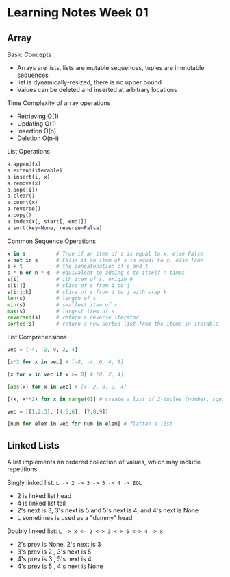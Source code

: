 Learning Notes Week 01
======================

Array
-----

Basic Concepts
- Arrays are lists, lists are mutable sequences, tuples are immutable sequences
- list is dynamically-resized, there is no upper bound
- Values can be deleted and inserted at arbitrary locations

Time Complexity of array operations
- Retrieving  O(1)
- Updating    O(1)
- Insertion   O(n)
- Deletion    O(n-i)

List Operations
```python
a.append(x)
a.extend(iterable)
a.insert(i, x)
a.remove(x)
a.pop([i])
a.clear()
a.count(x)
a.reverse()
a.copy()
a.index(x[, start[, end]])
a.sort(key=None, reverse=False)
```

Common Sequence Operations
```python
x in s          # True if an item of s is equal to x, else False
x not in s      # False if an item of s is equal to x, else True
s + t           # the concatenation of s and t
s * n or n * s  # equivalent to adding s to itself n times
s[i]            # ith item of s, origin 0
s[i:j]          # slice of s from i to j
s[i:j:k]        # slice of s from i to j with step k
len(s)          # length of s
min(s)          # smallest item of s
max(s)          # largest item of s
reversed(s)     # return a reverse iterator
sorted(s)       # return a new sorted list from the items in iterable
```

List Comprehensions
```python
vec = [-4, -2, 0, 2, 4]

[x*2 for x in vec] # [-8, -4, 0, 4, 8]

[x for x in vec if x >= 0] # [0, 2, 4]

[abs(x) for x in vec] # [4, 2, 0, 2, 4]

[(x, x**2) for x in range(6)] # create a list of 2-tuples (number, square)

vec = [[1,2,3], [4,5,6], [7,8,9]]

[num for elem in vec for num in elem] # flatten a list
```

Linked Lists
------------

A list implements an ordered collection of values, which may include repetitions.

Singly linked list: `L -> 2 -> 3 -> 5 -> 4 -> EOL`
- 2 is linked list head
- 4 is linked list tail
- 2's next is 3, 3's next is 5 and 5's next is 4, and 4's next is None
- L sometimes is used as a "dummy" head

Doubly linked list: `L -> x <- 2 <-> 3 <-> 5 <-> 4 -> x`
- 2's prev is None, 2's next is 3
- 3's prev is 2   , 3's next is 5
- 4's prev is 3   , 5's next is 4
- 4's prev is 5   , 4's next is None
